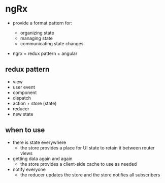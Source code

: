 # ngRx

- provide a format pattern for:
  - organizing state
  - managing state
  - communicating state changes


- ngrx = redux pattern + angular


## redux pattern

- view
- user event
- component
- dispatch
- action + store (state)
- reducer
- new state

## when to use

- there is state everywhere
  - the store provides a place for UI state to retain it between router views
- getting data again and again
  - the store provides a client-side cache to use as needed
- notify everyone
  - the reducer updates the store and the store notifies all subscribers
